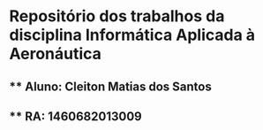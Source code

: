 #  Repositório dos trabalhos da disciplina Informática Aplicada à Aeronáutica
##  ** Aluno: Cleiton Matias dos Santos
##  ** RA: 1460682013009 